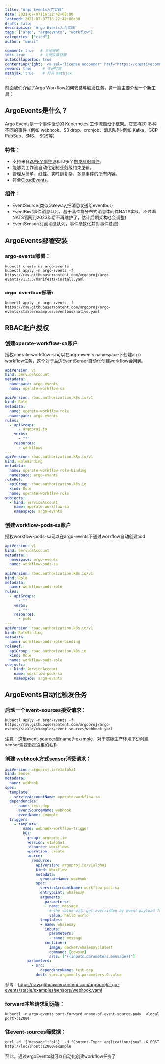 ```yaml
---
title: "Argo Events入门实践"
date: 2021-07-07T16:22:42+08:00
lastmod: 2021-07-07T16:22:42+08:00
draft: false
description: "Argo Events入门实践"
tags: ["argo", "argoevents", "workflow"]
categories: ["cicd"]
author: "wanzi"

comment: true   # 关闭评论
toc: true       # 关闭文章目录
autoCollapseToc: true
contentCopyright: '<a rel="license noopener" href="https://creativecommons.org/licenses/by-nc-nd/4.0/" target="_blank">CC BY-NC-ND 4.0</a>'
reward: true     # 关闭打赏
mathjax: true    # 打开 mathjax
---
```




前面我们介绍了Argo Workflow如何安装与触发任务，这一篇主要介绍一个新工具：

## ArgoEvents是什么？
Argo Events是一个事件驱动的 Kubernetes 工作流自动化框架。它支持20 多种不同的事件（例如 webhook、S3 drop、cronjob、消息队列-例如 Kafka、GCP PubSub、SNS、 SQS等）

### 特性：
- 支持来自[20多个事件源](https://argoproj.github.io/argo-events/concepts/event_source/)和10多个[触发器的事件](https://argoproj.github.io/argo-events/concepts/trigger/)。
- 能够为工作流自动化定制业务级约束逻辑。
- 管理从简单、线性、实时到复杂、多源事件的所有内容。
- 符合[CloudEvents](https://cloudevents.io/)。

### 组件：
- EventSource(类似Gateway,把消息发送给eventbus)
- EventBus(事件消息队列，基于高性能分布式消息中间件NATS实现，不过看NATS官网到2023年后不再维护了，估计后期架构也会调整)
- EventSensor(订阅消息队列，事件参数化并对事件过滤)

## ArgoEvents部署安装

### argo-events部署：

```shell
kubectl create ns argo-events
kubectl apply -n argo-events -f https://raw.githubusercontent.com/argoproj/argo-events/v1.2.3/manifests/install.yaml
```

### argo-eventbus部署:

```shell
kubectl apply -n argo-events -f https://raw.githubusercontent.com/argoproj/argo-events/stable/examples/eventbus/native.yaml
```


## RBAC账户授权
### 创建operate-workflow-sa账户
授权operate-workflow-sa可以在argo-events namespace下创建argo workflow任务，这个对于后边EventSensor自动化创建workflow会用到。

```yaml
apiVersion: v1
kind: ServiceAccount
metadata:
  namespace: argo-events
  name: operate-workflow-sa
---
apiVersion: rbac.authorization.k8s.io/v1
kind: Role
metadata:
  name: operate-workflow-role
  namespace: argo-events
rules:
  - apiGroups:
      - argoproj.io
    verbs:
      - "*"
    resources:
      - workflows
---
apiVersion: rbac.authorization.k8s.io/v1
kind: RoleBinding
metadata:
  name: operate-workflow-role-binding
  namespace: argo-events
roleRef:
  apiGroup: rbac.authorization.k8s.io
  kind: Role
  name: operate-workflow-role
subjects:
  - kind: ServiceAccount
    name: operate-workflow-sa
    namespace: argo-events
```
### 创建workflow-pods-sa账户
授权workflow-pods-sa可以在argo-events下通过workflow自动创建pod
```yaml
apiVersion: v1
kind: ServiceAccount
metadata:
  namespace: argo-events
  name: workflow-pods-sa
---
apiVersion: rbac.authorization.k8s.io/v1
kind: Role
metadata:
  name: workflow-pods-role
rules:
  - apiGroups:
      - ""
    verbs:
      - "*"
    resources:
      - pods
---
apiVersion: rbac.authorization.k8s.io/v1
kind: RoleBinding
metadata:
  name: workflow-pods-role-binding
roleRef:
  apiGroup: rbac.authorization.k8s.io
  kind: Role
  name: workflow-pods-role
subjects:
  - kind: ServiceAccount
    name: workflow-pods-sa
    namespace: argo-events
```

## ArgoEvents自动化触发任务

### 启动一个event-sources接受请求：

```shell
kubectl apply -n argo-events -f https://raw.githubusercontent.com/argoproj/argo-events/stable/examples/event-sources/webhook.yaml
```

注意：这里event-sources里name为example，对于实际生产环境下边创建sensor需要指定这里的名称

### 创建 webhook方式sensor消费请求：
```yaml
apiVersion: argoproj.io/v1alpha1
kind: Sensor
metadata:
  name: webhook
spec:
  template:
    serviceAccountName: operate-workflow-sa
  dependencies:
    - name: test-dep
      eventSourceName: webhook
      eventName: example
  triggers:
    - template:
        name: webhook-workflow-trigger
        k8s:
          group: argoproj.io
          version: v1alpha1
          resource: workflows
          operation: create
          source:
            resource:
              apiVersion: argoproj.io/v1alpha1
              kind: Workflow
              metadata:
                generateName: webhook-
              spec:
                serviceAccountName: workflow-pods-sa
                entrypoint: whalesay
                arguments:
                  parameters:
                  - name: message
                    # the value will get overridden by event payload from test-dep
                    value: hello world
                templates:
                - name: whalesay
                  inputs:
                    parameters:
                    - name: message
                  container:
                    image: docker/whalesay:latest
                    command: [cowsay]
                    args: ["{{inputs.parameters.message}}"]
          parameters:
            - src:
                dependencyName: test-dep
              dest: spec.arguments.parameters.0.value
```
参考：https://raw.githubusercontent.com/argoproj/argo-events/stable/examples/sensors/webhook.yaml

### forward本地请求到远端：
```shell
kubectl -n argo-events port-forward <name-of-event-source-pod>  <local port>:12000
```
### 往event-sources筛数据：
```shell
curl -d '{"message":"ok"}' -H "Content-Type: application/json" -X POST http://localhost:12000/example
```

至此，通过ArgoEvents就可以自动化创建workflow任务了

